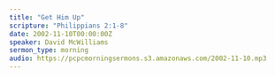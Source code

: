 ```yaml
---
title: "Get Him Up"
scripture: "Philippians 2:1-8"
date: 2002-11-10T00:00:00Z
speaker: David McWilliams
sermon_type: morning
audio: https://pcpcmorningsermons.s3.amazonaws.com/2002-11-10.mp3 
---
```



